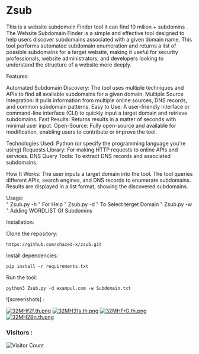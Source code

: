# Zsub
This is a website subdomoin Finder tool it can find 10 milion + subdomins . 
The Website Subdomain Finder is a simple and effective tool designed to help users discover subdomains associated with a given domain name. This tool performs automated subdomain enumeration and returns a list of possible subdomains for a target website, making it useful for security professionals, website administrators, and developers looking to understand the structure of a website more deeply.

Features:

Automated Subdomain Discovery:
The tool uses multiple techniques and APIs to find all available subdomains for a given domain.
Multiple Source Integration: It pulls information from multiple online sources, DNS records, and common subdomain patterns.
Easy to Use: A user-friendly interface or command-line interface (CLI) to quickly input a target domain and retrieve subdomains.
Fast Results: Returns results in a matter of seconds with minimal user input.
Open-Source: Fully open-source and available for modification, enabling users to contribute or improve the tool.

Technologies Used:
Python (or specify the programming language you're using)
Requests Library: For making HTTP requests to online APIs and services.
DNS Query Tools: To extract DNS records and associated subdomains.

How It Works:
The user inputs a target domain into the tool.
The tool queries different APIs, search engines, and DNS records to enumerate subdomains.
Results are displayed in a list format, showing the discovered subdomains.


Usage:  
" Zsub.py -h " For Help 
" Zsub.py -d " To Select terget Domain 
" Zsub.py -w " Adding WORDLIST Of Subdomins 

Installation:

Clone the repository:

    https://github.com/shazed-x/zsub.git

Install dependencies:

    pip install -r requirements.txt

Run the tool:

    python3 Zsub.py -d exampul.com -w Subdomain.txt

![screenshots] :

<a href="https://freeimage.host/i/32MHf2f"><img src="https://iili.io/32MHf2f.th.png" alt="32MHf2f.th.png" border="0"></a> <a href="https://freeimage.host/i/32MH31s"><img src="https://iili.io/32MH31s.th.png" alt="32MH31s.th.png" border="0"></a> <a href="https://freeimage.host/i/32MHFrG"><img src="https://iili.io/32MHFrG.th.png" alt="32MHFrG.th.png" border="0"></a> <a href="https://freeimage.host/i/32MH2Bn"><img src="https://iili.io/32MH2Bn.th.png" alt="32MH2Bn.th.png" border="0"></a>
### Visitors :
![Visitor Count](https://profile-counter.glitch.me/shazed-x/count.svg)
